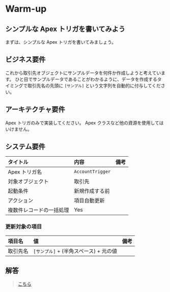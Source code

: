 # Warm-up

## シンプルな Apex トリガを書いてみよう

まずは、シンプルな Apex トリガを書いてみましょう。

## ビジネス要件

これから取引先オブジェクトにサンプルデータを何件か作成しようと考えています。
ひと目でサンプルデータであることがわかるように、データを作成するタイミングで取引先名の先頭に `[サンプル]` という文字列を自動的に付与してください。

## アーキテクチャ要件

Apex トリガのみで実装してください。
Apex クラスなど他の資源を使用してはいけません。

## システム要件

| タイトル                 | 内容             | 備考 |
| :----------------------- | :--------------- | :--- |
| Apex トリガ名            | `AccountTrigger` |      |
| 対象オブジェクト         | 取引先           |      |
| 起動条件                 | 新規作成する前   |      |
| アクション               | 項目自動更新     |      |
| 複数件レコードの一括処理 | Yes              |      |

### 更新対象の項目

| 項目名   | 値                                     | 備考 |
| :------- | :------------------------------------- | :--- |
| 取引先名 | `[サンプル]` + (半角スペース) + 元の値 |      |

## 解答

> [こちら](warm-up-answer.md)
